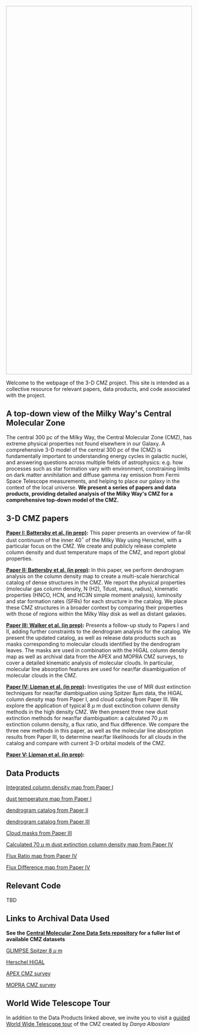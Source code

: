 
<img data="3color.png" width="1000" height="1000"></img>

Welcome to the webpage of the 3-D CMZ project. This site is intended as a collective resource for relevant papers, data products, and code associated with the project.

## A top-down view of the Milky Way's Central Molecular Zone
The central 300 pc of the Milky Way, the Central Molecular Zone (CMZ), has extreme physical properties not found elsewhere in our Galaxy. A comprehensive 3-D model of the central 300 pc of the (CMZ) is fundamentally important to understanding energy cycles in galactic nuclei, and answering questions across multiple fields of astrophysics: e.g. how processes such as star formation vary with environment, constraining limits on dark matter annihilation and diffuse gamma ray emission from Fermi Space Telescope measurements, and helping to place our galaxy in the context of the local universe. **We present a series of papers and data products, providing detailed analysis of the Milky Way's CMZ for a comprehensive top-down model of the CMZ.**  

## 3-D CMZ papers
**[Paper I: Battersby et al. (in prep)](https://www.google.com/?client=safari):** This paper presents an overview of far-IR dust continuum of the inner 40$^{\circ}$ of the Milky Way using Herschel, with a particular focus on the CMZ. We create and publicly release complete column density and dust temperature maps of the CMZ, and report global properties.

**[Paper II: Battersby et al. (in prep)](https://www.google.com/?client=safari):** In this paper, we perform dendrogram analysis on the column density map to create a multi-scale hierarchical catalog of dense structures in the CMZ. We report the physical properties (molecular gas column density, N (H2), Tdust, mass, radius), kinematic properties (HNCO, HCN, and HC3N simple moment analysis), luminosity and star formation rates (SFRs) for each structure in the catalog. We place these CMZ structures in a broader context by comparing their
properties with those of regions within the Milky Way disk as well as distant galaxies.

**[Paper III: Walker et al. (in prep)](https://www.google.com/?client=safari):** Presents a follow-up study to Papers I and II, adding further constraints to the dendrogram analysis for the catalog. We present the updated catalog, as well as release data products such as masks corresponding to molecular clouds identified by the dendrogram leaves. The masks are used in combination with the HiGAL column density map as well as archival data from the APEX and MOPRA CMZ surveys, to cover a detailed kinematic analysis of molecular clouds. In particular, molecular line absorption features are used for near/far disambiguation of molecular clouds in the CMZ. 

**[Paper IV: Lipman et al. (in prep)](https://www.google.com/?client=safari):** Investigates the use of MIR dust extinction techniques for near/far diambiguation using Spitzer 8$\mu$m data, the HiGAL column density map from Paper I, and cloud catalog from Paper III. We explore the application of typical 8 $\mu$ m dust exctinction column density methods in the high density CMZ. We then present three new dust extinction methods for near/far diambiguation: a calculated 70 $\mu$ m extinction column density, a flux ratio, and flux difference. We compare the three new methods in this paper, as well as the molecular line absorption results from Paper III, to determine near/far likelihoods for all clouds in the catalog and compare with current 3-D orbital models of the CMZ.  

**[Paper V: Lipman et al. (in prep)](https://www.google.com/?client=safari):** 

## Data Products
[Integrated column density map from Paper I](https://www.google.com/?client=safari)

[dust temperature map from Paper I](https://www.google.com/?client=safari)

[dendrogram catalog from Paper II](https://www.google.com/?client=safari)

[dendrogram catalog from Paper III](https://www.google.com/?client=safari)

[Cloud masks from Paper III](https://www.google.com/?client=safari)

[Calculated 70 $\mu$ m dust extinction column density map from Paper IV](https://www.google.com/?client=safari)

[Flux Ratio map from Paper IV](https://www.google.com/?client=safari)

[Flux Difference map from Paper IV](https://www.google.com/?client=safari)


## Relevant Code
TBD


## Links to Archival Data Used
**See the [Central Molecular Zone Data Sets repository](https://github.com/CentralMolecularZone/DataSets#spectral-surveys) for a fuller list of available CMZ datasets**

[GLIMPSE Spitzer 8 $\mu$ m](https://irsa.ipac.caltech.edu/data/SPITZER/GLIMPSE/overview.html)

[Herschel HiGAL](https://github.com/CentralMolecularZone/DataSets#continuum-surveys)

[APEX CMZ survey](https://github.com/CentralMolecularZone/DataSets#whole-cmz)

[MOPRA CMZ survey](https://github.com/CentralMolecularZone/DataSets#spectral-surveys)



## World Wide Telescope Tour 
In addition to the Data Products linked above, we invite you to visit a [guided World Wide Telescope tour](https://www.worldwidetelescope.org/home/) of the CMZ created by _Danya Alboslani_ 

